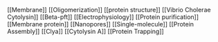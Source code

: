 [[Membrane]]
[[Oligomerization]]
[[protein structure]]
[[Vibrio Cholerae Cytolysin]]
[[Beta-pft]]
[[Electrophysiology]]
[[Protein purification]]
[[Membrane protein]]
[[Nanopores]]
[[Single-molecule]]
[[Protein Assembly]]
[[Clya]]
[[Cytolysin A]]
[[Protein Trapping]]
